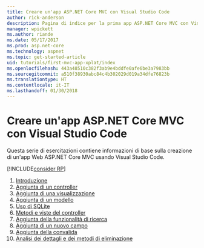 ```yaml
---
title: Creare un'app ASP.NET Core MVC con Visual Studio Code
author: rick-anderson
description: Pagina di indice per la prima app ASP.NET Core MVC con Visual Studio Code
manager: wpickett
ms.author: riande
ms.date: 05/17/2017
ms.prod: asp.net-core
ms.technology: aspnet
ms.topic: get-started-article
uid: tutorials/first-mvc-app-xplat/index
ms.openlocfilehash: 443a48510c382f3ab9e4bddfe0afe6be3a7983bb
ms.sourcegitcommit: a510f38930abc84c4b302029d019a34dfe76823b
ms.translationtype: HT
ms.contentlocale: it-IT
ms.lasthandoff: 01/30/2018
---
```

# <a name="create-an-aspnet-core-mvc-app-with-visual-studio-code"></a>Creare un'app ASP.NET Core MVC con Visual Studio Code

Questa serie di esercitazioni contiene informazioni di base sulla creazione di un'app Web ASP.NET Core MVC usando Visual Studio Code. 

[!INCLUDE[consider RP](../../includes/razor.md)]

1. [Introduzione](start-mvc.md)
2. [Aggiunta di un controller](adding-controller.md)
3. [Aggiunta di una visualizzazione](adding-view.md)
4. [Aggiunta di un modello](adding-model.md)
5. [Uso di SQLite](working-with-sql.md)
6. [Metodi e viste del controller](controller-methods-views.md)
7. [Aggiunta della funzionalità di ricerca](search.md)
8. [Aggiunta di un nuovo campo](new-field.md)
9. [Aggiunta della convalida](validation.md)
10. [Analisi dei dettagli e dei metodi di eliminazione](xref:tutorials/first-mvc-app/details)
